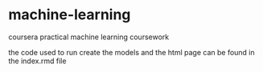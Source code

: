 # machine-learning
coursera practical machine learning coursework

the code used to run create the models and the html page can be found in the index.rmd file
